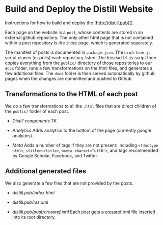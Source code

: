 # Build and Deploy the Distill Website

Instructions for how to build and deploy the [http://distill.pub]().

Each page on the website is a `post`, whose contents are stored in an external github repository. The only other html page that is not contained within a post repository is the `index` page, which is generated separately.

The manifest of posts is documented in `package.json`. The `bin/clone.js` script clones (or pulls) each repository listed. The `bin/build.js` script then copies everything from the `public/` directory of those repositories to our `docs` folder, runs a few transformations on the html files, and generates a few additional files. The `docs` folder is then served automatically by github pages when the changes are committed and pushed to Github.

## Transformations to the HTML of each post

We do a few transformations to all the `.html` files that are direct children of the `public/` folder of each post.

- *Distill components* TK

- *Analytics* Adds analytics to the bottom of the page (currently google analytics).

- *Meta* Adds a number of tags if they are not present: including `<!doctype html>`, `<title></title>`, `<meta charset="utf8">`, and tags recommended by Google Scholar, Facebook, and Twitter.

<!-- - *Byline* Take the authors from package.json and render out the byline markup -->
<!-- - *Smartypants* Does nice typographic substitutions (smart quotes, etc.) -->
<!-- - *Footnotes* Inline footnotes and a collection at the bottom of the post -->
<!-- - *Inline Citations* Inline citations are references to an external bibtex file -->
<!-- - *Biliography Citations* Build a bibliography at the bottom of the post with just items referenced in the document. -->

## Additional generated files

We also generate a few files that are not provided by the posts.

- *distill.pub/index.html*

- *distill.pub/rss.xml*

- *distill.pub/post/crossref.xml* Each post gets a [crossref](http://www.crossref.org/) xml file inserted into its root directory.

<!-- - *bibtex* -->
<!-- - *json* -->
